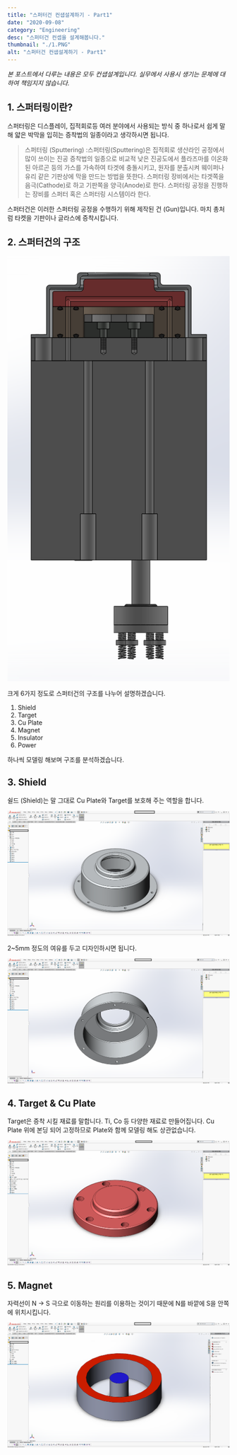 ```yaml
---
title: "스퍼터건 컨샙설계하기 - Part1"
date: "2020-09-08"
category: "Engineering"
desc: "스퍼터건 컨셉을 설계해봅니다."
thumbnail: "./1.PNG"
alt: "스퍼터건 컨샙설계하기 - Part1"
---
```


_본 포스트에서 다루는 내용은 모두 컨샙설계입니다. 실무에서 사용시 생기는 문제에 대하여 책임지지 않습니다._

## 1. 스퍼터링이란?

스퍼터링은 디스플레이, 집적회로등 여러 분야에서 사용되는 방식 중 하나로서 쉽게 말해 얇은 박막을 입히는 증착법의 일종이라고 생각하시면 됩니다.

> 스퍼터링 (Sputtering) :스퍼터링(Sputtering)은 집적회로 생산라인 공정에서 많이 쓰이는 진공 증착법의 일종으로 비교적 낮은 진공도에서 플라즈마를 이온화된 아르곤 등의 가스를 가속하여 타겟에 충돌시키고, 원자를 분출시켜 웨이퍼나 유리 같은 기판상에 막을 만드는 방법을 뜻한다. 스퍼터링 장비에서는 타겟쪽을 음극(Cathode)로 하고 기판쪽을 양극(Anode)로 한다. 스퍼터링 공정을 진행하는 장비를 스퍼터 혹은 스퍼터링 시스템이라 한다.

스퍼터건은 이러한 스퍼터링 공정을 수행하기 위해 제작된 건 (Gun)입니다. 마치 총처럼 타켓을 기판이나 글라스에 증착시킵니다.

## 2. 스퍼터건의 구조

![스퍼터건의 구조](./1.PNG)

크게 6가지 정도로 스퍼터건의 구조를 나누어 설명하겠습니다.

1. Shield
2. Target
3. Cu Plate
4. Magnet
5. Insulator
6. Power

하나씩 모델링 해보며 구조를 분석하겠습니다.

## 3. Shield

쉴드 (Shield)는 말 그대로 Cu Plate와 Target를 보호해 주는 역할을 합니다.

![쉴드](./2.PNG)

2~5mm 정도의 여유를 두고 디자인하시면 됩니다.

![쉴드](./3.PNG)

## 4. Target & Cu Plate

Target은 증착 시킬 재료를 말합니다. Ti, Co 등 다양한 재료로 만들어집니다. Cu Plate 위에 본딩 되어 고정하므로 Plate와 함께 모델링 해도 상관없습니다.

![쉴드](./4.PNG)

## 5. Magnet

자력선이 N -> S 극으로 이동하는 원리를 이용하는 것이기 때문에 N를 바깥에 S을 안쪽에 위치시킵니다.

![자석](./5.PNG)
